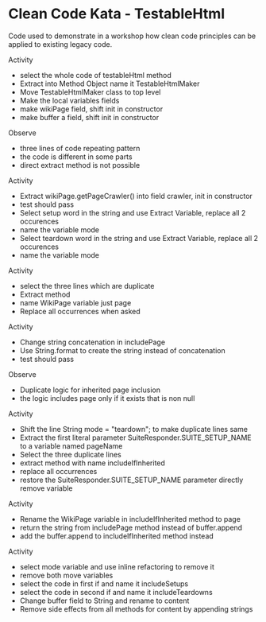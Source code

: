 # Clean Code Kata - TestableHtml

Code used to demonstrate in a workshop how clean code principles can be
applied to existing legacy code.

Activity

- select the whole code of testableHtml method
- Extract into Method Object name it TestableHtmlMaker
- Move TestableHtmlMaker class to top level
- Make the local variables fields
- make wikiPage field, shift init in constructor
- make buffer a field, shift init in constructor

Observe

- three lines of code repeating pattern
- the code is different in some parts
- direct extract method is not possible

Activity

- Extract wikiPage.getPageCrawler() into field crawler, init in constructor
- test should pass
- Select setup word in the string and use Extract Variable, replace all 2 occurences
- name the variable mode
- Select teardown word in the string and use Extract Variable, replace all 2 occurences
- name the variable mode

Activity

- select the three lines which are duplicate
- Extract method
- name WikiPage variable just page
- Replace all occurrences when asked

Activity

- Change string concatenation in includePage
- Use String.format to create the string instead of concatenation
- test should pass

Observe

- Duplicate logic for inherited page inclusion
- the logic includes page only if it exists that is non null

Activity

- Shift the line String mode = "teardown"; to make duplicate lines same
- Extract the first literal parameter SuiteResponder.SUITE_SETUP_NAME to a variable named pageName
- Select the three duplicate lines 
- extract method with name includeIfInherited
- replace all occurrences
- restore the SuiteResponder.SUITE_SETUP_NAME parameter directly remove variable

Activity

- Rename the WikiPage variable in includeIfInherited method to page
- return the string from includePage method instead of buffer.append
- add the buffer.append to includeIfInherited method instead

Activity

- select mode variable and use inline refactoring to remove it
- remove both move variables
- select the code in first if and name it includeSetups
- select the code in second if and name it includeTeardowns
- Change buffer field to String and rename to content
- Remove side effects from all methods for content by appending strings







